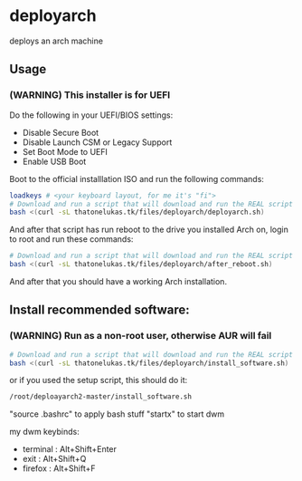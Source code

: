 # deployarch
deploys an arch machine

## Usage

### (WARNING) This installer is for UEFI

Do the following in your UEFI/BIOS settings:
 - Disable Secure Boot
 - Disable Launch CSM or Legacy Support
 - Set Boot Mode to UEFI
 - Enable USB Boot

Boot to the official installlation ISO and run the following commands:
```sh
loadkeys # <your keyboard layout, for me it's "fi">
# Download and run a script that will download and run the REAL script :D
bash <(curl -sL thatonelukas.tk/files/deployarch/deployarch.sh)
```
And after that script has run reboot to the drive you installed Arch on, login to root and run these commands:
```sh
# Download and run a script that will download and run the REAL script :D
bash <(curl -sL thatonelukas.tk/files/deployarch/after_reboot.sh)
```
And after that you should have a working Arch installation.
## Install recommended software:
### (WARNING) Run as a non-root user, otherwise AUR will fail
```sh
# Download and run a script that will download and run the REAL script :D
bash <(curl -sL thatonelukas.tk/files/deployarch/install_software.sh)
```
or if you used the setup script, this should do it:
```sh
/root/deploayarch2-master/install_software.sh
```
"source .bashrc" to apply bash stuff
"startx" to start dwm

my dwm keybinds:
 - terminal : Alt+Shift+Enter
 - exit     : Alt+Shift+Q
 - firefox   : Alt+Shift+F
